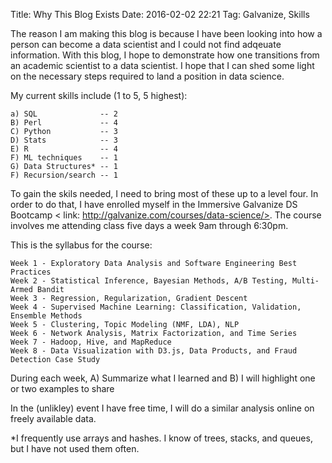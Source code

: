 Title: Why This Blog Exists
Date:  2016-02-02 22:21
Tag: Galvanize, Skills

The reason I am making this blog is because I have been looking into how a person can become a data scientist and I could not find adqeuate information. With this blog, I hope to demonstrate how one transitions from an academic scientist to a data scientist. I hope that I can shed some light on the necessary steps required to land a position in data science. 
    
My current skills include (1 to 5, 5 highest):
    
    a) SQL              -- 2
    B) Perl             -- 4
    C) Python           -- 3
    D) Stats            -- 3
    E) R                -- 4
    F) ML techniques    -- 1
    G) Data Structures* -- 1
    F) Recursion/search -- 1

To gain the skils needed, I need to bring most of these up to a level four. In order to do that, I have enrolled myself in the Immersive Galvanize DS Bootcamp < link: http://galvanize.com/courses/data-science/>. The course involves me attending class five days a week 9am through 6:30pm. 

This is the syllabus for the course:

    Week 1 - Exploratory Data Analysis and Software Engineering Best Practices
    Week 2 - Statistical Inference, Bayesian Methods, A/B Testing, Multi-Armed Bandit
    Week 3 - Regression, Regularization, Gradient Descent
    Week 4 - Supervised Machine Learning: Classification, Validation, Ensemble Methods
    Week 5 - Clustering, Topic Modeling (NMF, LDA), NLP
    Week 6 - Network Analysis, Matrix Factorization, and Time Series
    Week 7 - Hadoop, Hive, and MapReduce
    Week 8 - Data Visualization with D3.js, Data Products, and Fraud Detection Case Study

During each week,
A) Summarize what I learned and B) I will highlight one or two examples to share

In the (unlikley) event I have free time, I will do a similar analysis online on freely available data. 


*I frequently use arrays and hashes. I know of trees, stacks, and queues, but I have not used them often. 
